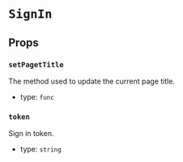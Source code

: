 `SignIn`
========



Props
-----

### `setPagetTitle`

The method used to update the current page title.

- type: `func`


### `token`

Sign in token.

- type: `string`

